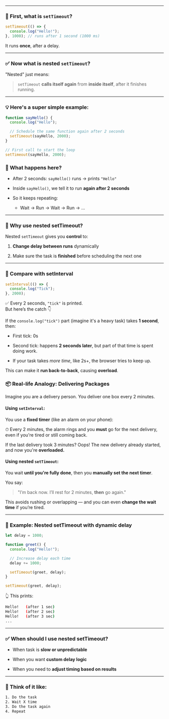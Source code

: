 
---

### 🧠 First, what is `setTimeout`?

```js
setTimeout(() => {
  console.log("Hello!");
}, 1000); // runs after 1 second (1000 ms)
```

It runs **once**, after a delay.

---

### ✅ Now what is **nested `setTimeout`**?

"Nested" just means:

> `setTimeout` **calls itself again** from **inside itself**, after it finishes running.

---

### 💡 Here's a super simple example:

```js
function sayHello() {
  console.log("Hello");

  // Schedule the same function again after 2 seconds
  setTimeout(sayHello, 2000);
}

// First call to start the loop
setTimeout(sayHello, 2000);
```

### 🔁 What happens here?

- After 2 seconds: `sayHello()` runs → prints `"Hello"`
    
- Inside `sayHello()`, we tell it to run **again after 2 seconds**
    
- So it keeps repeating:
    
    - Wait → Run → Wait → Run → ...
    

---

### 🔄 Why use nested setTimeout?

Nested `setTimeout` gives you **control** to:

1. **Change delay between runs** dynamically
    
2. Make sure the task is **finished** before scheduling the next one
    

---

### 🧪 Compare with setInterval

```js
setInterval(() => {
  console.log("Tick");
}, 2000);
```

✅ Every 2 seconds, `"tick"` is printed.  
But here’s the catch 👇

If the `console.log("tick")` part (imagine it's a heavy task) takes **1 second**, then:

- First tick: 0s
    
- Second tick: happens **2 seconds later**, but part of that time is spent doing work.
    
- If your task takes _more time_, like 2s+, the browser tries to keep up.
    

This can make it **run back-to-back**, causing **overload**.



### 📦 Real-life Analogy: Delivering Packages

Imagine you are a delivery person. You deliver one box every 2 minutes.

#### Using `setInterval`:

You use a **fixed timer** (like an alarm on your phone):

⏱ Every 2 minutes, the alarm rings and you **must** go for the next delivery, even if you're tired or still coming back.

If the last delivery took 3 minutes? Oops! The new delivery already started, and now you're **overloaded.**

#### Using **nested `setTimeout`**:

You wait **until you're fully done**, then you **manually set the next timer**.

You say:

> "I’m back now. I’ll rest for 2 minutes, **then** go again."

This avoids rushing or overlapping — and you can even **change the wait time** if you’re tired.



---

### 🔧 Example: Nested setTimeout with dynamic delay

```js
let delay = 1000;

function greet() {
  console.log("Hello!");

  // Increase delay each time
  delay += 1000;

  setTimeout(greet, delay);
}

setTimeout(greet, delay);
```

👆 This prints:

```sh
Hello!   (after 1 sec)
Hello!   (after 2 sec)
Hello!   (after 3 sec)
...
```

---

### ✅ When should I use nested setTimeout?

- When task is **slow or unpredictable**
    
- When you want **custom delay logic**
    
- When you need to **adjust timing based on results**
    

---

### 🧠 Think of it like:

```txt
1. Do the task
2. Wait X time
3. Do the task again
4. Repeat
```